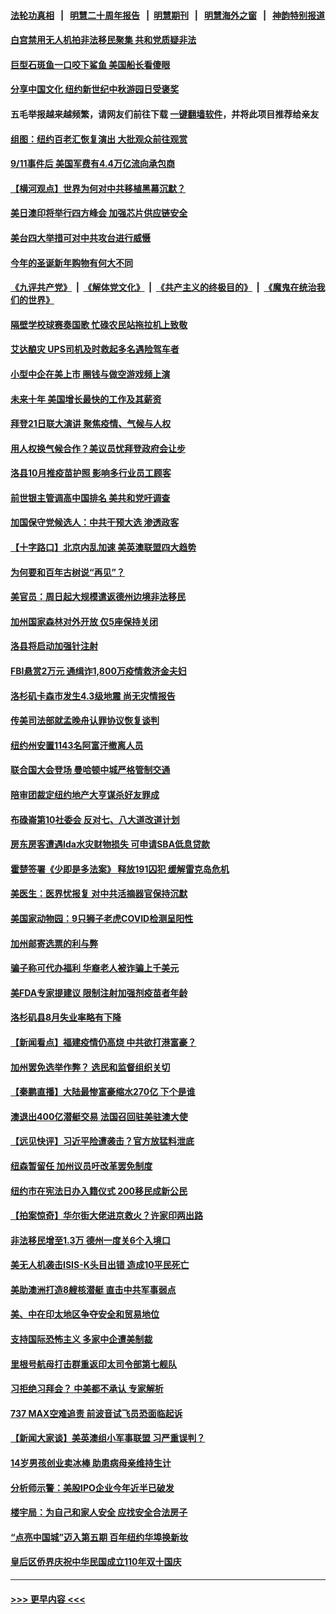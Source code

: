 #### [法轮功真相](https://github.com/gfw-breaker/truth/blob/master/README.md?t=0) &nbsp;&nbsp;|&nbsp;&nbsp; [明慧二十周年报告](https://github.com/gfw-breaker/mh-reports/blob/master/README.md?t=0) &nbsp;&nbsp;|&nbsp;&nbsp;[明慧期刊](https://github.com/gfw-breaker/mh-qikan) &nbsp;&nbsp;|&nbsp;&nbsp; [明慧海外之窗](https://github.com/gfw-breaker/mh-news/blob/master/README.md?t=0) &nbsp;&nbsp;|&nbsp;&nbsp; [神韵特别报道](https://github.com/gfw-breaker/mh-news/blob/master/shenyun.md?t=0)
#### [白宫禁用无人机拍非法移民聚集 共和党质疑非法](../pages/nsc412/n13244436.md?t=09191701) 
#### [巨型石斑鱼一口咬下鲨鱼 美国船长看傻眼](../pages/nsc412/n13244539.md?t=09191701) 
#### [分享中国文化 纽约新世纪中秋游园日受褒奖](../pages/nsc412/n13244498.md?t=09191701) 
#### 五毛举报越来越频繁，请网友们前往下载 [一键翻墙软件](https://github.com/gfw-breaker/ssr-accounts)，并将此项目推荐给亲友
#### [组图：纽约百老汇恢复演出 大批观众前往观赏](../pages/nsc412/n13243464.md?t=09191701) 
#### [9/11事件后 美国军费有4.4万亿流向承包商](../pages/nsc412/n13244352.md?t=09191701) 
#### [【横河观点】世界为何对中共移植黑幕沉默？](../pages/nsc412/n13244249.md?t=09191701) 
#### [美日澳印将举行四方峰会 加强芯片供应链安全](../pages/nsc412/n13244178.md?t=09191701) 
#### [美台四大举措可对中共攻台进行威慑](../pages/nsc412/n13244181.md?t=09191701) 
#### [今年的圣诞新年购物有何大不同](../pages/nsc412/n13244095.md?t=09191701) 
#### [《九评共产党》](https://github.com/begood0513/9ping.md/blob/master/README.md) &nbsp;|&nbsp; [《解体党文化》](../../../../jtdwh.md/blob/master/README.md)  &nbsp;|&nbsp; [《共产主义的终极目的》](../../../../gczydzjmd.md/blob/master/README.md) &nbsp;|&nbsp; [《魔鬼在统治我们的世界》](../../../../mgztzwmdsj.md/blob/master/README.md) 
#### [隔壁学校球赛奏国歌 忙碌农民站拖拉机上致敬](../pages/nsc412/n13243558.md?t=09191701) 
#### [艾达酿灾 UPS司机及时救起多名遇险驾车者](../pages/nsc412/n13243111.md?t=09191701) 
#### [小型中企在美上市 圈钱与做空游戏频上演](../pages/nsc412/n13231438.md?t=09191701) 
#### [未来十年 美国增长最快的工作及其薪资](../pages/nsc412/n13243971.md?t=09191701) 
#### [拜登21日联大演讲 聚焦疫情、气候与人权](../pages/nsc412/n13243999.md?t=09191701) 
#### [用人权换气候合作？美议员忧拜登政府会让步](../pages/nsc412/n13243972.md?t=09191701) 
#### [洛县10月推疫苗护照 影响多行业员工顾客](../pages/nsc412/n13242814.md?t=09191701) 
#### [前世银主管调高中国排名 美共和党吁调查](../pages/nsc412/n13243777.md?t=09191701) 
#### [加国保守党候选人：中共干预大选 渗透政客](../pages/nsc412/n13243510.md?t=09191701) 
#### [【十字路口】北京内乱加速 美英澳联盟四大趋势](../pages/nsc412/n13243637.md?t=09191701) 
#### [为何要和百年古树说“再见”？](../pages/nsc412/n13243336.md?t=09191701) 
#### [美官员：周日起大规模遣返德州边境非法移民](../pages/nsc412/n13243253.md?t=09191701) 
#### [加州国家森林对外开放 仅5座保持关闭](../pages/nsc412/n13243323.md?t=09191701) 
#### [洛县将启动加强针注射](../pages/nsc412/n13243284.md?t=09191701) 
#### [FBI悬赏2万元 通缉诈1,800万疫情救济金夫妇](../pages/nsc412/n13243245.md?t=09191701) 
#### [洛杉矶卡森市发生4.3级地震 尚无灾情报告](../pages/nsc412/n13243190.md?t=09191701) 
#### [传美司法部就孟晚舟认罪协议恢复谈判](../pages/nsc412/n13242972.md?t=09191701) 
#### [纽约州安置1143名阿富汗撤离人员](../pages/nsc412/n13243064.md?t=09191701) 
#### [联合国大会登场 曼哈顿中城严格管制交通](../pages/nsc412/n13243061.md?t=09191701) 
#### [陪审团裁定纽约地产大亨谋杀好友罪成](../pages/nsc412/n13243043.md?t=09191701) 
#### [布碌崙第10社委会 反对七、八大道改道计划](../pages/nsc412/n13243050.md?t=09191701) 
#### [房东房客遭遇Ida水灾财物损失 可申请SBA低息贷款](../pages/nsc412/n13243053.md?t=09191701) 
#### [霍楚签署《少即是多法案》 释放191囚犯 缓解雷克岛危机](../pages/nsc412/n13243058.md?t=09191701) 
#### [美医生：医界忧报复 对中共活摘器官保持沉默](../pages/nsc412/n13242673.md?t=09191701) 
#### [美国家动物园：9只狮子老虎COVID检测呈阳性](../pages/nsc412/n13242702.md?t=09191701) 
#### [加州邮寄选票的利与弊](../pages/nsc412/n13242861.md?t=09191701) 
#### [骗子称可代办福利 华裔老人被诈骗上千美元](../pages/nsc412/n13242849.md?t=09191701) 
#### [美FDA专家提建议 限制注射加强剂疫苗者年龄](../pages/nsc412/n13242472.md?t=09191701) 
#### [洛杉矶县8月失业率略有下降](../pages/nsc412/n13242788.md?t=09191701) 
#### [【新闻看点】福建疫情仍高烧 中共欲打港富豪？](../pages/nsc412/n13242431.md?t=09191701) 
#### [加州罢免选举作弊？ 选民和监督组织关切](../pages/nsc412/n13242575.md?t=09191701) 
#### [【秦鹏直播】大陆最惨富豪缩水270亿 下个是谁](../pages/nsc412/n13242516.md?t=09191701) 
#### [澳退出400亿潜艇交易 法国召回驻美驻澳大使](../pages/nsc412/n13242498.md?t=09191701) 
#### [【远见快评】习近平险遭袭击？官方放猛料泄底](../pages/nsc412/n13242494.md?t=09191701) 
#### [纽森暂留任 加州议员吁改革罢免制度](../pages/nsc412/n13242544.md?t=09191701) 
#### [纽约市在宪法日办入籍仪式 200移民成新公民](../pages/nsc412/n13242518.md?t=09191701) 
#### [【拍案惊奇】华尔街大佬进京救火？许家印两出路](../pages/nsc412/n13242418.md?t=09191701) 
#### [非法移民增至1.3万 德州一度关6个入境口](../pages/nsc412/n13242362.md?t=09191701) 
#### [美无人机袭击ISIS-K头目出错 造成10平民死亡](../pages/nsc412/n13242409.md?t=09191701) 
#### [美助澳洲打造8艘核潜艇 直击中共军事弱点](../pages/nsc412/n13242327.md?t=09191701) 
#### [美、中在印太地区争夺安全和贸易地位](../pages/nsc412/n13242347.md?t=09191701) 
#### [支持国际恐怖主义 多家中企遭美制裁](../pages/nsc412/n13242199.md?t=09191701) 
#### [里根号航母打击群重返印太司令部第七舰队](../pages/nsc412/n13242018.md?t=09191701) 
#### [习拒绝习拜会？ 中美都不承认 专家解析](../pages/nsc412/n13241370.md?t=09191701) 
#### [737 MAX空难追责 前波音试飞员恐面临起诉](../pages/nsc412/n13241562.md?t=09191701) 
#### [【新闻大家谈】美英澳组小军事联盟 习严重误判？](../pages/nsc412/n13241518.md?t=09191701) 
#### [14岁男孩创业卖冰棒 助患病母亲维持生计](../pages/nsc412/n13240752.md?t=09191701) 
#### [分析师示警：美股IPO企业今年近半已破发](../pages/nsc412/n13241533.md?t=09191701) 
#### [楼宇局：为自己和家人安全   应找安全合法房子](../pages/nsc412/n13241482.md?t=09191701) 
#### [“点亮中国城”迈入第五期  百年纽约华埠换新妆](../pages/nsc412/n13241485.md?t=09191701) 
#### [皇后区侨界庆祝中华民国成立110年双十国庆](../pages/nsc412/n13241490.md?t=09191701) 

----
#### [ >>> 更早内容 <<< ](../indexes/nsc412-earlier.md)
